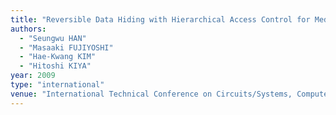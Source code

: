 ```yaml
---
title: "Reversible Data Hiding with Hierarchical Access Control for Medical Imagery"
authors:
  - "Seungwu HAN"
  - "Masaaki FUJIYOSHI"
  - "Hae-Kwang KIM"
  - "Hitoshi KIYA"
year: 2009
type: "international"
venue: "International Technical Conference on Circuits/Systems, Computers and Communications, pp. S34-E6.2, Jeju, Korea, 2009-07-07."
---
```

